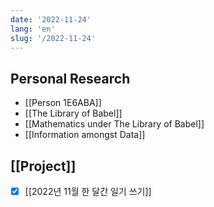 ```yaml
---
date: '2022-11-24'
lang: 'en'
slug: '/2022-11-24'
---
```


## Personal Research

- [[Person 1E6ABA]]
- [[The Library of Babel]]
- [[Mathematics under The Library of Babel]]
- [[Information amongst Data]]

## [[Project]]

- [x] [[2022년 11월 한 달간 일기 쓰기]]
